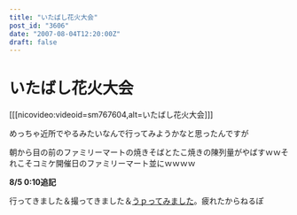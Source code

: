 ```yaml
---
title: "いたばし花火大会"
post_id: "3606"
date: "2007-08-04T12:20:00Z"
draft: false
---
```


# いたばし花火大会

[[[nicovideo:videoid=sm767604,alt=いたばし花火大会]]]  
  
めっちゃ近所でやるみたいなんで行ってみようかなと思ったんですが  
  
朝から目の前のファミリーマートの焼きそばとたこ焼きの陳列量がやばすｗｗそれこそコミケ開催日のファミリーマート並にｗｗｗｗ  
  
**8/5 0:10追記**  
  
行ってきました＆撮ってきました＆[うｐってみました](http://www.nicovideo.jp/watch/sm767604)。疲れたからねるぽ
